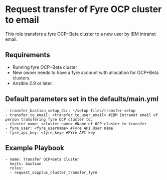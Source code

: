 # Request transfer of Fyre OCP cluster to email
This role transfers a fyre OCP+Beta cluster to a new user by IBM intranet email.

Requirements
------------

 - Running fyre OCP+Beta cluster
 - New owner needs to have a fyre account with allocation for OCP+Beta clusters.
 - Ansible 2.9 or later.

Default parameters set in the defaults/main.yml
------------------

    - transfer_bastion_setup_dir: ~/setup-files/transfer-setup
    - transfer_to_email: <transfer_to_user_email> #IBM Intranet email of person transfering fyre OCP cluster to.
    - cluster_name: <cluster_name> #Name of OCP cluster to transfer
    - fyre_user: <fyre_username> #Fyre API User name
    - fyre_api_key: <fyre_key> #FYre API key

Example Playbook
----------------

    - name: Transfer OCP+Beta Cluster
      hosts: bastion
      roles:
      - request_ocpplus_cluster_transfer_fyre
